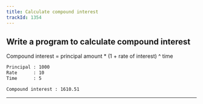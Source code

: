 ```yaml
---
title: Calculate compound interest
trackId: 1354
---
```


## Write a program to calculate compound interest

Compound interest = principal amount * (1 + rate of interest) ^ time

```txt
Principal : 1000
Rate      : 10
Time      : 5

Compound interest : 1610.51
```

---
